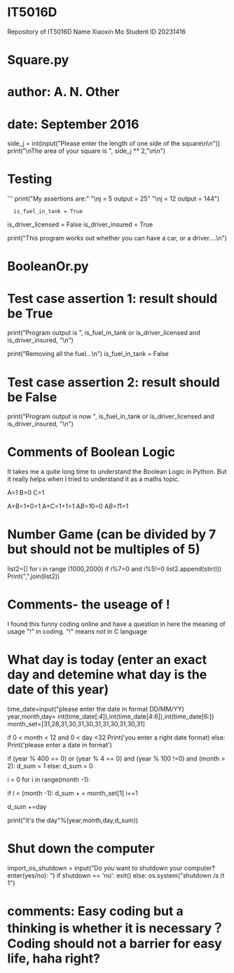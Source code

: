 # IT5016D
Repository of IT5016D
Name Xiaoxin Mo
Student ID 20231416

# Square.py
#
# author: A. N. Other
# date: September 2016
 
side_j = int(input("Please enter the length of one side of the square\n\n"))
print("\nThe area of your square is ", side_j ** 2,"\n\n")
 
# Testing
'''
print("My assertions are:"
      "\nj = 5 output = 25"
      "\nj = 12 output = 144")

      is_fuel_in_tank = True
is_driver_licensed = False
is_driver_insured = True
 
print("This program works out whether you can have a car, or a driver....\n")
 

# BooleanOr.py
# Test case assertion 1: result should be True
print("Program output is ",
      is_fuel_in_tank
      or is_driver_licensed
      and is_driver_insured, "\n")
 
print("Removing all the fuel...\n")
is_fuel_in_tank = False
 
# Test case assertion 2: result should be False
print("Program output is now ",
      is_fuel_in_tank
      or is_driver_licensed
      and is_driver_insured, "\n")

# Comments of Boolean Logic
It takes me a quite long time to understand the Boolean Logic in Python.
But it really helps when I tried to understand it as a maths topic.

A=1 
B=0
C=1

A+B=1+0=1
A+C=1+1=1
A*B=1*0=0
A*B=1*1=1


# Number Game (can be divided by 7 but should not be multiples of 5)
list2=[]
for i in range (1000,2000)
  if i%7=0 and i%5!=0
        list2.append(stir(i))
Print(",".join(list2))

# Comments- the useage of !
I found this funny coding online and have a question in here the meaning of usage "!" in coding.
"!" means not in C language


# What day is today (enter an exact day and detemine what day is the date of this year)

time_date=input("please enter the date in format DD/MM/YY)
year,month,day= int(time_date[:4]),int(time_date[4:6]),int(time_date[6:])
month_set=[31,28,31,30,31,30,31,31,30,31,30,31]

if 0 < month < 12 and 0 < day <32
   Print('you enter a right date format)
else:
   Print('please enter a date in format')

if (year % 400 == 0) or (year % 4 == 0) and (year % 100 !=0) and (month > 2):
   d_sum = 1
else: 
   d_sum = 0

i = 0
for i in range(month -1): 

 if i < (month -1):
    d_sum + = month_set[1]
    i+=1

d_sum +=day

print("it's the day"%(year,month,day,d_sum))


# Shut down the computer

import_os_shutdown = input("Do you want to shutdown your computer? enter(yes/no): ") 
if shutdown == 'no': exit() 
else: os.system("shutdown /s /t 1")

# comments: Easy coding but a thinking is whether it is necessary？ Coding should not a barrier for easy life, haha right?
